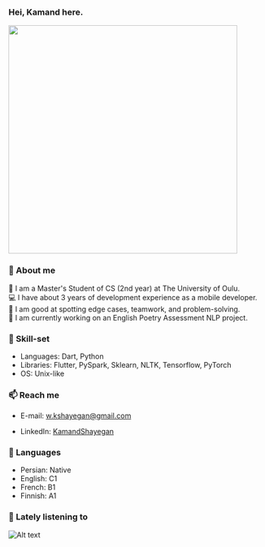 
 ### Hei, Kamand here.

<!--
**KamandShayegan/KamandShayegan** is a ✨ _special_ ✨ repository because its `README.md` (this file) appears on your GitHub profile.

Here are some ideas to get you started:

- 🔭 I’m currently working on ...
- 🌱 I’m currently learning ...
- 👯 I’m looking to collaborate on ...
- 🤔 I’m looking for help with ...
- 💬 Ask me about ...
- 📫 How to reach me: ...
- 😄 Pronouns: ...
- 
-->

<!-- [![Top Langs](https://github-readme-stats.vercel.app/api/top-langs/?username=kamandshayegan&layout=compact&theme=tokyonight)](https://github.com/anuraghazra/github-readme-stats) -->
<div align='left'>
<img src="https://media4.giphy.com/media/Dh5q0sShxgp13DwrvG/giphy.gif" width="450"/>
</div>

<!-- 
<div align='center'>
 <img src="https://vandaei.ir/wp-content/uploads/2021/04/animation_640_knud1x9i.gif" width="200"/>
</div> -->

<!-- ![Kamands Work Env](https://cdn.dribbble.com/users/2646423/screenshots/5507196/computer.gif) -->
### 🤔 About me

 🌱 I am a Master's Student of CS (2nd year) at The University of Oulu.\
 💻 I have about 3 years of development experience as a mobile developer.\
 👯 I am good at spotting edge cases, teamwork, and problem-solving.\
 🔭 I am currently working on an English Poetry Assessment NLP project. 

 ### 💪 Skill-set
 - Languages: Dart, Python
 - Libraries: Flutter, PySpark, Sklearn, NLTK, Tensorflow, PyTorch
 - OS: Unix-like

### 📫 Reach me

- E-mail: <a href="mailto:w.kshayegan@gmail.com"> w.kshayegan@gmail.com </a>

- LinkedIn: [KamandShayegan](https://www.linkedin.com/in/kamand-shayegan-4361041a7/)

### 💬 Languages
- Persian: Native
- English: C1
- French: B1
- Finnish: A1


<!-- ### 📈 my github stats -->

<!-- [![Anurag's GitHub stats](https://github-readme-stats.vercel.app/api?username=kamandshayegan&count_private=true&show_icons=true&theme=buefy)](https://github.com/anuraghazra/github-readme-stats) -->

<!-- <div style="display: flex; flex-direction: row;">
  <img class="img" src="https://github-readme-stats.vercel.app/api/top-langs/?username=kamandshayegan&layout=compact&theme=tokyonight" />
 <img class="img" src="https://github-readme-stats.vercel.app/api?username=kamandshayegan&count_private=true&show_icons=true&theme=tokyonight" />

</div> -->

<!-- https://open.spotify.com/user/s2zngaj7nt3ftk0ut5urf7r1a?si=BouZdWouTSKTIGfBFDWN_Q -->
### 🎵 Lately listening to
![Alt text](https://spotify-recently-played-readme.vercel.app/api?user=s2zngaj7nt3ftk0ut5urf7r1a&unique={1})

